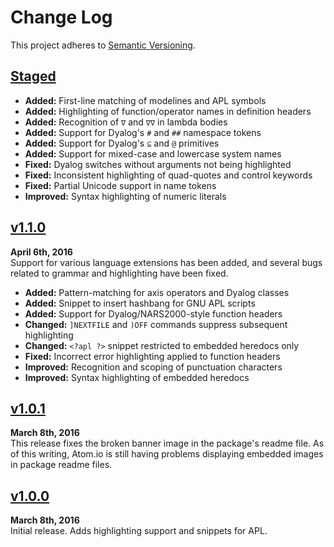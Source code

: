 Change Log
==========

This project adheres to [Semantic Versioning](http://semver.org).


[Staged]
--------------------------------------------------------------------------------
* __Added:__    First-line matching of modelines and APL symbols
* __Added:__    Highlighting of function/operator names in definition headers
* __Added:__    Recognition of `∇` and `∇∇` in lambda bodies
* __Added:__    Support for Dyalog's `#` and `##` namespace tokens
* __Added:__    Support for Dyalog's `⊆` and `@` primitives
* __Added:__    Support for mixed-case and lowercase system names
* __Fixed:__    Dyalog switches without arguments not being highlighted
* __Fixed:__    Inconsistent highlighting of quad-quotes and control keywords
* __Fixed:__    Partial Unicode support in name tokens
* __Improved:__ Syntax highlighting of numeric literals



[v1.1.0]
--------------------------------------------------------------------------------
**April 6th, 2016**  
Support for various language extensions has been added, and several bugs
related to grammar and highlighting have been fixed.

* __Added:__    Pattern-matching for axis operators and Dyalog classes
* __Added:__    Snippet to insert hashbang for GNU APL scripts
* __Added:__    Support for Dyalog/NARS2000-style function headers
* __Changed:__  `]NEXTFILE` and `)OFF` commands suppress subsequent highlighting
* __Changed:__  `<?apl ?>` snippet restricted to embedded heredocs only
* __Fixed:__    Incorrect error highlighting applied to function headers
* __Improved:__ Recognition and scoping of punctuation characters
* __Improved:__ Syntax highlighting of embedded heredocs


[v1.0.1]
--------------------------------------------------------------------------------
**March 8th, 2016**  
This release fixes the broken banner image in the package's readme file.
As of this writing, Atom.io is still having problems displaying embedded
images in package readme files.


[v1.0.0]
--------------------------------------------------------------------------------
**March 8th, 2016**  
Initial release. Adds highlighting support and snippets for APL.


[Referenced links]:_____________________________________________________________
[Staged]: https://github.com/Alhadis/language-apl/compare/v1.1.0...HEAD
[v1.1.0]: https://github.com/Alhadis/language-apl/releases/tag/v1.1.0
[v1.0.1]: https://github.com/Alhadis/language-apl/releases/tag/v1.0.1
[v1.0.0]: https://github.com/Alhadis/language-apl/releases/tag/v1.0.0
